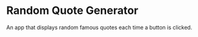 <h1>Random Quote Generator</h1>
<p>An app that displays random famous quotes each time a button is clicked.</p>